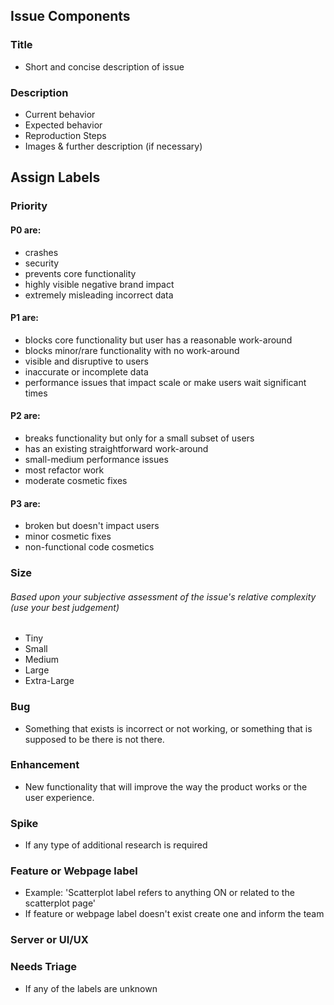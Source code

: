 Issue Components
--------------------------------------------------------------------------------
### Title
+ Short and concise description of issue 
  
### Description
+ Current behavior
+ Expected behavior
+ Reproduction Steps
+ Images & further description (if necessary)

Assign Labels
--------------------------------------------------------------------------------

### Priority
#### P0 are:
+ crashes
+ security
+ prevents core functionality
+ highly visible negative brand impact
+ extremely misleading incorrect data
#### P1 are: 
+ blocks core functionality but user has a reasonable work-around
+ blocks minor/rare functionality with no work-around
+ visible and disruptive to users
+ inaccurate or incomplete data
+ performance issues that impact scale or make users wait significant times
#### P2 are:
+ breaks functionality but only for a small subset of users
+ has an existing straightforward work-around
+ small-medium performance issues
+ most refactor work
+ moderate cosmetic fixes
#### P3 are:
+ broken but doesn't impact users
+ minor cosmetic fixes
+ non-functional code cosmetics

### Size 
###### Based upon your subjective assessment of the issue's relative complexity (use your best judgement) 
+ Tiny 
+ Small 
+ Medium 
+ Large 
+ Extra-Large

### Bug 
+ Something that exists is incorrect or not working, or something that is supposed to be there is not there.

### Enhancement
+ New functionality that will improve the way the product works or the user experience.

### Spike
+ If any type of additional research is required 

### Feature or Webpage label
+ Example: 'Scatterplot label refers to anything ON or related to the scatterplot page'
+ If feature or webpage label doesn't exist create one and inform the team

### Server or UI/UX

### Needs Triage
+ If any of the labels are unknown
